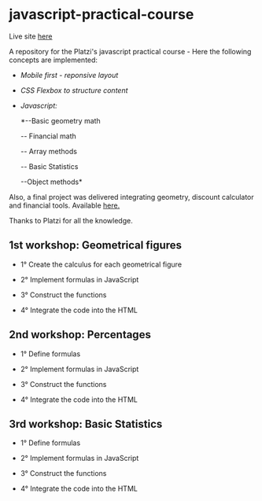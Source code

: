 # javascript-practical-course

Live site [here](https://rockwatch.github.io/javascript-practical-course/geometry/project.html)

A repository for the Platzi's javascript practical course - Here the following concepts are implemented:

- *Mobile first - reponsive layout*

- *CSS Flexbox to structure content*

- *Javascript:*

	*--Basic geometry math
	
	-- Financial math
	
	-- Array methods 
	
	-- Basic Statistics
	
	--Object methods*
	
Also, a final project was delivered integrating geometry, discount calculator and financial tools. Available [here.](https://rockwatch.github.io/javascript-practical-course/geometry/project.html)

  

Thanks to Platzi for all the knowledge.

  

## 1st workshop: Geometrical figures

- 1° Create the calculus for each geometrical figure

- 2° Implement formulas in JavaScript

- 3° Construct the functions

- 4° Integrate the code into the HTML

  

## 2nd workshop: Percentages

- 1° Define formulas

- 2° Implement formulas in JavaScript

- 3° Construct the functions

- 4° Integrate the code into the HTML

  

## 3rd workshop: Basic Statistics

- 1° Define formulas

- 2° Implement formulas in JavaScript

- 3° Construct the functions

- 4° Integrate the code into the HTML
